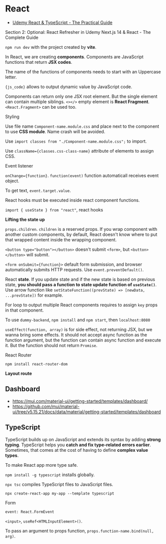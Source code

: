 # React

- [Udemy React & TypeScript - The Practical Guide](https://www.udemy.com/course/react-typescript-the-practical-guide/)

Section 2: Optional: React Refresher in Udemy Next.js 14 & React - The Complete Guide

`npm run dev` with the project created by **vite**.

In React, we are creating **components**. Components are JavaScript functions that return **JSX codes**.

The name of the functions of components needs to start with an Uppercase letter.

`{js_code}` allows to output dynamic value by JavaScript code.

Components can return only one JSX root element. But the single element can contain multiple siblings. `<></>` empty element is **React Fragment**. `<React.Fragment>` can be used too.

Styling

Use file name `Component-name.module.css` and place next to the component to use **CSS module**. Name crash will be avoided.

Use `import classes from "./Component-name.module.css";` to import.

Use `className={classes.css-class-name}` attribute of elements to assign CSS.

Event listener

`onChange={function}`. `function(event)` function automaticall receives event object.

To get text, `event.target.value`.

React hooks must be executed inside react component functions.

`import { useState } from "react"`, react hooks

**Lifting the state up**

`props.children`. `children` is a reserved props. If you wrap component with another custom components, by default, React doesn't know where to put that wrapped content inside the wrapping component.

`<button type="button"></button>` doesn't submit `<form>`, but `<button></button>` will submit.

`<form onSubmit={function}>` default form submission, and browser automatically submits HTTP requests. Use `event.preventDefault()`.

React **state**. If you update state and if the new state is based on previous state, **you should pass a function to state update function of `useState()`**. Use arrow function like `setStateFunction((prevState) => [newData, ...prevState])` for example.

For loop to output multiple React components requires to assign `key` props in that component.

To use `dummy-backend`, `npm install` and `npm start`, then `localhost:8080`

`useEffect(function, array)` is for side effect, not returning JSX, but we wanna bring some effects. It should not accept async function as the function argument, but the function can contain async function and execute it. But the function should not return `Promise`.

React Router

`npm install react-router-dom`

**Layout route**

## Dashboard

- https://mui.com/material-ui/getting-started/templates/dashboard/
- https://github.com/mui/material-ui/tree/v5.15.21/docs/data/material/getting-started/templates/dashboard

## TypeScript

TypeScript builds up on JavaScript and extends its syntax by adding **strong typing**.
TypeScript helps you **catch and fix type-related errors earlier**.
Sometimes, that comes at the cost of having to define **complex value types**.

To make React app more type safe.

`npm install -g typescript` installs globally.

`npx tsc` compiles TypeScript files to JavaScript files.

`npx create-react-app my-app --template typescript`

Form

`event: React.FormEvent`

`<input>`, `useRef<HTMLInputElement>()`.

To pass an argument to props function, `props.function-name.bind(null, arg)`.